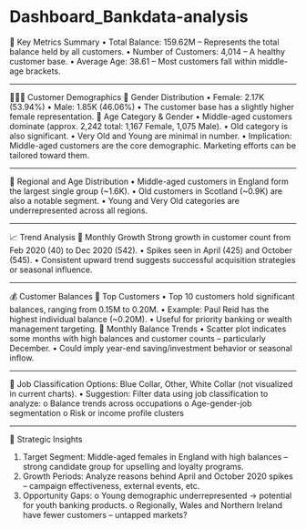# Dashboard_Bankdata-analysis

🔢 Key Metrics Summary
•	Total Balance: 159.62M – Represents the total balance held by all customers.
•	Number of Customers: 4,014 – A healthy customer base.
•	Average Age: 38.61 – Most customers fall within middle-age brackets.
________________________________________
👨‍👩‍👧 Customer Demographics
🔹 Gender Distribution
•	Female: 2.17K (53.94%)
•	Male: 1.85K (46.06%)
•	The customer base has a slightly higher female representation.
🔹 Age Category & Gender 
•	Middle-aged customers dominate (approx. 2,242 total: 1,167 Female, 1,075 Male).
•	Old category is also significant.
•	Very Old and Young are minimal in number.
•	Implication: Middle-aged customers are the core demographic. Marketing efforts can be tailored toward them.
________________________________________
📍 Regional and Age Distribution 
•	Middle-aged customers in England form the largest single group (~1.6K).
•	Old customers in Scotland (~0.9K) are also a notable segment.
•	Young and Very Old categories are underrepresented across all regions.
________________________________________
📈 Trend Analysis
🔹 Monthly Growth Strong growth in customer count from Feb 2020 (40) to Dec 2020 (542).
•	Spikes seen in April (425) and October (545).
•	Consistent upward trend suggests successful acquisition strategies or seasonal influence.
________________________________________
💰 Customer Balances
🔹 Top Customers 
•	Top 10 customers hold significant balances, ranging from 0.15M to 0.20M.
•	Example: Paul Reid has the highest individual balance (~0.20M).
•	Useful for priority banking or wealth management targeting.
🔹 Monthly Balance Trends 
•	Scatter plot indicates some months with high balances and customer counts – particularly December.
•	Could imply year-end saving/investment behavior or seasonal inflow.
________________________________________
👷 Job Classification Options: Blue Collar, Other, White Collar (not visualized in current charts).
•	Suggestion: Filter data using job classification to analyze:
o	Balance trends across occupations
o	Age-gender-job segmentation
o	Risk or income profile clusters
________________________________________
🎯 Strategic Insights
1.	Target Segment: Middle-aged females in England with high balances – strong candidate group for upselling and loyalty programs.
2.	Growth Periods: Analyze reasons behind April and October 2020 spikes – campaign effectiveness, external events, etc.
3.	Opportunity Gaps:
o	Young demographic underrepresented → potential for youth banking products.
o	Regionally, Wales and Northern Ireland have fewer customers – untapped markets?
